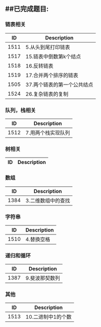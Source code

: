 ##已完成题目:
-------------------

### 链表相关

| ID  | Description |
|:---:|-------|
|1511 | 5.从头到尾打印链表 |
|1517 | 15.链表中倒数第k个结点 |
|1518 | 16.反转链表 |
|1519 | 17.合并两个排序的链表 |
|1505 | 37.两个链表的第一个公共结点 |
|1524 | 26.复杂链表的复制 |

### 队列，栈相关
| ID  | Description |
|:---:|-------|
|1512 | 7.用两个栈实现队列 |

### 树相关

| ID  | Description |
|:---:|-------|


### 数组

| ID | Description |
|:---:|-------|
|1384  | 3.二维数组中的查找 |

### 字符串

| ID | Description |
|:---:|-------|
|1510 | 4.替换空格|


### 递归和循环

| ID | Description |
|:---:|-------|
|1387 | 9.斐波那契数列 |


### 其他
| ID | Description |
|:---:|-------|
|1513 | 10.二进制中1的个数 |
